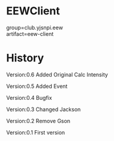 # EEWClient

group=club.yjsnpi.eew  
artifact=eew-client


# History
Version:0.6
Added Original Calc Intensity

Version:0.5
Added Event

Version:0.4
Bugfix

Version:0.3
Changed Jackson

Version:0.2
Remove Gson

Version:0.1
First version
